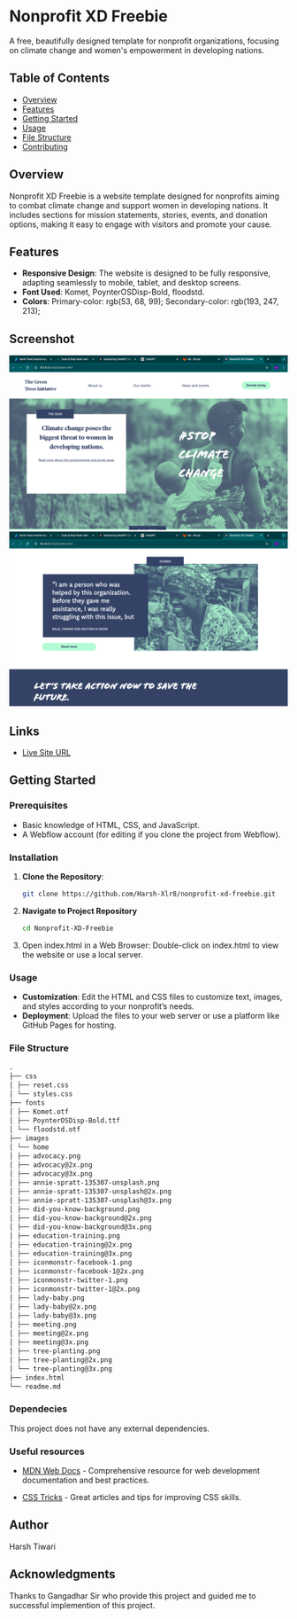 # Nonprofit XD Freebie

A free, beautifully designed template for nonprofit organizations, focusing on climate change and women's empowerment in developing nations.

## Table of Contents

- [Overview](#overview)
- [Features](#features)
- [Getting Started](#getting-started)
- [Usage](#usage)
- [File Structure](#file-structure)
- [Contributing](#contributing)

## Overview

Nonprofit XD Freebie is a website template designed for nonprofits aiming to combat climate change and support women in developing nations. It includes sections for mission statements, stories, events, and donation options, making it easy to engage with visitors and promote your cause.

## Features

- **Responsive Design**: The website is designed to be fully responsive, adapting seamlessly to mobile, tablet, and desktop screens.
- **Font Used**: Komet, PoynterOSDisp-Bold, floodstd.
- **Colors**:
  Primary-color: rgb(53, 68, 99);
  Secondary-color: rgb(193, 247, 213);

## Screenshot
![Project Screenshot1](./screenshots/Screenshot%202024-08-07%20at%202.38.40%20PM.png)
![Project Screenshot2](./screenshots/Screenshot%202024-08-07%20at%202.39.00%20PM.png)

## Links
- [Live Site URL](https://columnspreview.netlify.app/)

## Getting Started

### Prerequisites

- Basic knowledge of HTML, CSS, and JavaScript.
- A Webflow account (for editing if you clone the project from Webflow).

### Installation

1. **Clone the Repository**:
   ```bash
   git clone https://github.com/Harsh-Xlr8/nonprofit-xd-freebie.git
   ```
2. **Navigate to Project Repository**
   ```bash
   cd Nonprofit-XD-Freebie
   ```
3. Open index.html in a Web Browser: Double-click on index.html to view the website or use a local server.

### Usage

- **Customization**: Edit the HTML and CSS files to customize text, images, and styles according to your nonprofit’s needs.
- **Deployment**: Upload the files to your web server or use a platform like GitHub Pages for hosting.

### File Structure

```
.
├── css
│ ├── reset.css
│ └── styles.css
├── fonts
│ ├── Komet.otf
│ ├── PoynterOSDisp-Bold.ttf
│ └── floodstd.otf
├── images
│ └── home
│ ├── advocacy.png
│ ├── advocacy@2x.png
│ ├── advocacy@3x.png
│ ├── annie-spratt-135307-unsplash.png
│ ├── annie-spratt-135307-unsplash@2x.png
│ ├── annie-spratt-135307-unsplash@3x.png
│ ├── did-you-know-background.png
│ ├── did-you-know-background@2x.png
│ ├── did-you-know-background@3x.png
│ ├── education-training.png
│ ├── education-training@2x.png
│ ├── education-training@3x.png
│ ├── iconmonstr-facebook-1.png
│ ├── iconmonstr-facebook-1@2x.png
│ ├── iconmonstr-twitter-1.png
│ ├── iconmonstr-twitter-1@2x.png
│ ├── lady-baby.png
│ ├── lady-baby@2x.png
│ ├── lady-baby@3x.png
│ ├── meeting.png
│ ├── meeting@2x.png
│ ├── meeting@3x.png
│ ├── tree-planting.png
│ ├── tree-planting@2x.png
│ └── tree-planting@3x.png
├── index.html
└── readme.md
```

### Dependecies

This project does not have any external dependencies.

### Useful resources

- [MDN Web Docs](https://developer.mozilla.org/en-US/docs/Web/CSS) - Comprehensive resource for web development documentation and best practices.

- [CSS Tricks](https://css-tricks.com/) - Great articles and tips for improving CSS skills.

## Author

Harsh Tiwari

## Acknowledgments

Thanks to Gangadhar Sir who provide this project and guided me to successful implemention of this project. 
